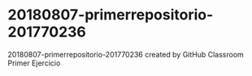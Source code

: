 # 20180807-primerrepositorio-201770236
20180807-primerrepositorio-201770236 created by GitHub Classroom
Primer Ejercicio
